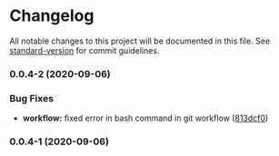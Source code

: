 # Changelog

All notable changes to this project will be documented in this file. See [standard-version](https://github.com/conventional-changelog/standard-version) for commit guidelines.

### 0.0.4-2 (2020-09-06)


### Bug Fixes

* **workflow:** fixed error in bash command in git workflow ([813dcf0](https://github.com/Algotia/core/commit/813dcf0b89286947490e281ec62bdd3f71790422))

### 0.0.4-1 (2020-09-06)
